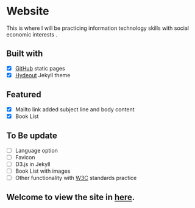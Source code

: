 # Website
This is where I will be practicing information technology skills with social economic interests .  

Built with
----
- [x] [GitHub](https://pages.github.com/) static pages
- [x] [Hydeout](https://fongandrew.github.io/hydeout/) Jekyll theme

Featured
----
- [x] Mailto link added subject line and body content
- [x] Book List 

To Be update
----
- [ ] Language option
- [ ] Favicon
- [ ] D3.js in Jekyll
- [ ] Book List with images
- [ ] Other functionality with [W3C](https://www.w3.org/standards/) standards practice

## Welcome to view the site in [here](https://jyang123-bit.github.io/Website/).
